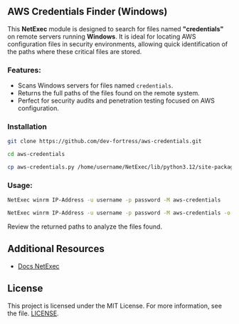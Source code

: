 ## AWS Credentials Finder (Windows)

This **NetExec** module is designed to search for files named **"credentials"** on remote servers running **Windows**. It is ideal for locating AWS configuration files in security environments, allowing quick identification of the paths where these critical files are stored.

### Features:
- Scans Windows servers for files named `credentials`.
- Returns the full paths of the files found on the remote system.
- Perfect for security audits and penetration testing focused on AWS configuration.

### Installation
```bash
git clone https://github.com/dev-fortress/aws-credentials.git  
```

```bash
cd aws-credentials  
```

```bash
cp aws-credentials.py /home/username/NetExec/lib/python3.12/site-packages/nxc/modules/  
```

### Usage:
```bash 
NetExec winrm IP-Address -u username -p password -M aws-credentials  
```

```bash 
NetExec winrm IP-Address -u username -p password -M aws-credentials -o SEARCH_PATH=C:\\Users\\username\\pruebas\\  
```

Review the returned paths to analyze the files found.

## Additional Resources
- [Docs NetExec](https://github.com/Pennyw0rth/NetExec)

## License
This project is licensed under the MIT License. For more information, see the file. [LICENSE](LICENSE). 
